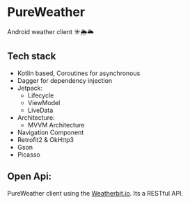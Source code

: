 # PureWeather
Android weather client ☀️🌦️🌥️

## Tech stack
- Kotlin based, Coroutines for asynchronous
- Dagger for dependency injection
- Jetpack:
  - Lifecycle
  - ViewModel
  - LiveData
- Architecture:
  - MVVM Architecture
- Navigation Component
- Retrofit2 & OkHttp3
- Gson
- Picasso

## Open Api:

PureWeather client using the [Weatherbit.io](https://www.weatherbit.io/features). Its a RESTful API.
